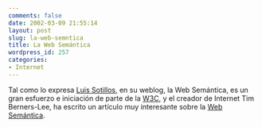```yaml
---
comments: false
date: 2002-03-09 21:55:14
layout: post
slug: la-web-semntica
title: La Web Semántica
wordpress_id: 257
categories:
- Internet
---
```


Tal como lo expresa [Luis Sotillos](http://arquitecturas.bitako.com/archivo_20020301.html#20020307181639),  en su weblog, la Web Semántica, es un gran esfuerzo e iniciación de parte de la [W3C](http://www.w3.org), y el creador de Internet Tim Berners-Lee, ha escrito un artículo muy interesante sobre la [Web Semántica](http://www.scientificamerican.com/2001/0501issue/0501berners-lee.html#author).




 
